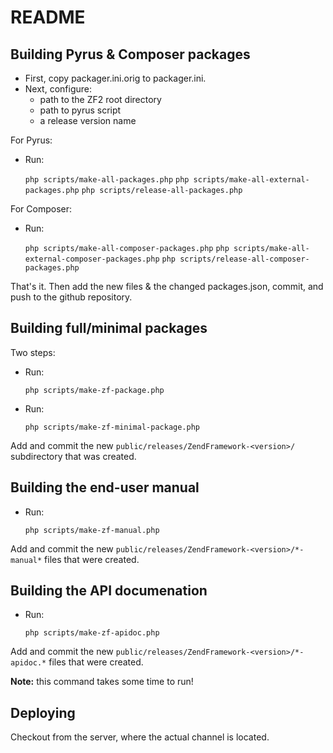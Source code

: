 README
======

Building Pyrus & Composer packages
----------------------------------

* First, copy packager.ini.orig to packager.ini.
* Next, configure:
    * path to the ZF2 root directory
    * path to pyrus script
    * a release version name

For Pyrus:

* Run:

  `php scripts/make-all-packages.php`
  `php scripts/make-all-external-packages.php`
  `php scripts/release-all-packages.php`

For Composer:

* Run:

  `php scripts/make-all-composer-packages.php`
  `php scripts/make-all-external-composer-packages.php`
  `php scripts/release-all-composer-packages.php`

That's it. Then add the new files & the changed packages.json, commit, and push to the 
github repository.
 
Building full/minimal packages
------------------------------

Two steps:

* Run:

  `php scripts/make-zf-package.php`

* Run:

  `php scripts/make-zf-minimal-package.php`

Add and commit the new `public/releases/ZendFramework-<version>/`
subdirectory that was created.

Building the end-user manual
----------------------------

* Run:

  `php scripts/make-zf-manual.php`

Add and commit the new `public/releases/ZendFramework-<version>/*-manual*`
files that were created.

Building the API documenation
-----------------------------

* Run:

  `php scripts/make-zf-apidoc.php`

Add and commit the new `public/releases/ZendFramework-<version>/*-apidoc.*`
files that were created.

**Note:** this command takes some time to run!

Deploying
---------

Checkout from the server, where the actual channel is located.
